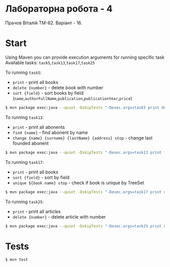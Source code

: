 # Лабораторна робота - 4
Прачов Віталій ТМ-82. Варіант - 16.

# Start
Using Maven you can provide execution arguments for running specific task
Available tasks: `task5`,`task13`,`task17`,`task25`

To running `task5`:
 - `print` - print all books
 - `delete {number}` - delete book with number
 - `sort {field}` - sort books by field (`name`,`authorFullName`,`publication`,`publicationYear`,`price`)
```bash
$ mvn package exec:java --quiet -DskipTests "-Dexec.args=task5 print delete 3 print"
```

To running `task13`:
- `print` - print all abonents
- `find {name}` - find abonent by name
- `change {name} {surname} {lastName} {address} stop` - change last founded abonent 
```bash
$ mvn package exec:java --quiet -DskipTests "-Dexec.args=task13 print find Vitaliy change Vitaliy Prachov Serhiyovich Academic Yanhelya 5 stop print"
```

To running `task17`:
- `print` - print all books
- `sort {field}` - sort by field 
- `unique ${book name} stop` - check if book is unique by TreeSet
```bash
$ mvn package exec:java --quiet -DskipTests "-Dexec.args=task17 print unique Book 6 stop""
```

To running `task25`:
- `print` - print all articles
- `delete {number}` - delete article with number
```bash
$ mvn package exec:java --quiet -DskipTests "-Dexec.args=task25 print delete 152 delete 131 print"
```





# Tests
```bash
$ mvn test
```